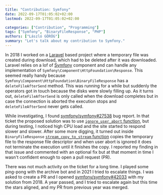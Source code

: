 ```yaml
---
title: "Contribution: Symfony"
date: 2022-09-17T01:05:02+02:00
lastmod: 2022-09-17T01:05:02+02:00

categories: ["Contribution", "Programming"]
tags: ["Symfony", "BinaryFileResponse", "PHP"]
authors: ["László GÖRÖG"]
summary: "Let's talk about my contribution to Symfony."
---
```

In 2018 I worked on a [Laravel] based project where a temporary file was created during download, which had to be deleted after it was downloaded. Laravel relies on a lof of [Symfony] component and can handle any implementation of `Symfony\Component\HttpFoundation\Response`. This seemed really handy because `Symfony\Component\HttpFoundation\BinaryFileResponse` has a `deleteFileAfterSend` method. This was running for a while but suddenly the operators got in touch because the disks were slowly filling up. As it turns out, `deleteFileAfterSend` is only called when the download completes but in case the connection is aborted the execution stops and `deleteFileAfterSend` never gets called.

While investigating, I found [symfony/symfony#27538][issues-27538] bug report. In that ticket the proposed solution was to use [`ignore_user_abort` function][ignore_user_abort], but during testing, I noticed high CPU load and the site started to respond slower and slower. After some more digging, it turned out inside `BinaryFileResponse` [`stream_copy_to_stream` function][stream_copy_to_stream] copies the temporary file to the response file descriptor and when user abort is ignored it does not terminate the execution until it finishes the copy. I reported my finding in that issue and commented with an optional fix but at that moment in time I wasn't confident enough to open a pull request (PR).

There was not much activity on the ticket for a long time. I played some ping-pong with the archive bot and in 2021 I tried to escalate things. I was asked to create a PR and I opened [symfony/symfony#42033][pr-42033] with my solution from 2018. A year passed, and I tried to escalate again but this time the stars aligned, and my PR from previous year was merged.

[Laravel]: https://laravel.com/
[Symfony]: https://symfony.com/
[ignore_user_abort]: https://www.php.net/manual/en/function.ignore-user-abort.php
[stream_copy_to_stream]: https://www.php.net/manual/en/function.stream-copy-to-stream.php
[issues-27538]: https://github.com/symfony/symfony/issues/27538
[pr-42033]: https://github.com/symfony/symfony/pull/42033

